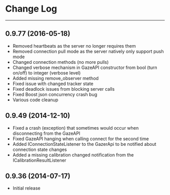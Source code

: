 # Change Log #
---

0.9.77 (2016-05-18)
---
- Removed heartbeats as the server no longer requires them
- Removed connection pull mode as the server natively only support push mode
- Changed connection methods (no more pulls)
- Changed verbose mechanism in GazeAPI constructor from bool (turn on/off) to integer (verbose level)
- Added missing remove_observer method
- Fixed issue with changed tracker state
- Fixed deadlock issues from blocking server calls
- Fixed Boost json concurrency crash bug
- Various code cleanup

0.9.49 (2014-12-10)
---
- Fixed a crash (exception) that sometimes would occur when disconnecting from the GazeAPI
- Fixed GazeAPI hanging when calling connect for the second time
- Added IConnectionStateListener to the GazerApi to be notified about connection state changes
- Added a missing calibration changed notification from the ICalibrationResultListener

0.9.36 (2014-07-17)
---
- Initial release
